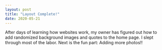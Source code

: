 ```yaml
---
layout: post
title: "Layout Complete!"
date: 2020-05-21
---
```


After days of learning how websites work, my owner has figured out how to add randomized background images and quotes to the home page. I slept through most of the labor. Next is the fun part: Adding more photos!!

